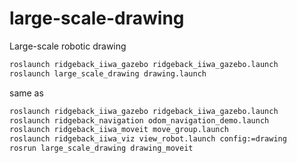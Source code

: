 # large-scale-drawing
Large-scale robotic drawing


```sh
roslaunch ridgeback_iiwa_gazebo ridgeback_iiwa_gazebo.launch
roslaunch large_scale_drawing drawing.launch
```

same as


```sh
roslaunch ridgeback_iiwa_gazebo ridgeback_iiwa_gazebo.launch
roslaunch ridgeback_navigation odom_navigation_demo.launch
roslaunch ridgeback_iiwa_moveit move_group.launch
roslaunch ridgeback_iiwa_viz view_robot.launch config:=drawing
rosrun large_scale_drawing drawing_moveit
```
